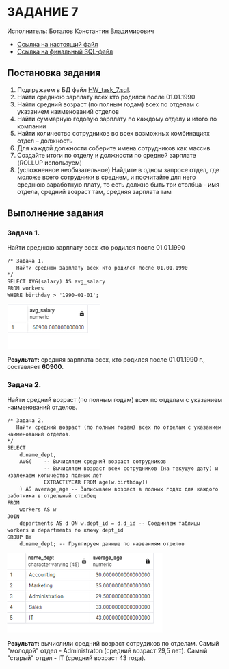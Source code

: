 # ЗАДАНИЕ 7

Исполнитель: Боталов Константин Владимирович

* [Ссылка на настоящий файл](https://github.com/botalov-pro/innopolis-practicum/blob/main/homework/HOMEWORK_07.MD)
* [Ссылка на финальный SQL-файл](https://github.com/botalov-pro/innopolis-practicum/blob/main/homework/sql/homework_07.sql)


## Постановка задания

1. Подгружаем в БД файл [HW_task_7.sql](https://github.com/botalov-pro/innopolis-practicum/blob/main/homework/src/HW_task_7.sql).
2. Найти среднюю зарплату всех кто родился после 01.01.1990
3. Найти средний возраст (по полным годам) всех по отделам с указанием наименований отделов
4. Найти суммарную годовую зарплату по каждому отделу и итого по компании
5. Найти количество сотрудников во всех возможных комбинациях отдел – должность
6. Для каждой должности соберите имена сотрудников как массив
7. Создайте итоги по отделу и должности по средней зарплате (ROLLUP используем)
8. (усложненное необязательное) Найдите в одном запросе отдел, где моложе всего сотрудники в среднем, и посчитайте для него среднюю заработную плату, то есть должно быть три столбца - имя отдела, средний возраст там, средняя зарплата там

## Выполнение задания

### Задача 1.

Найти среднюю зарплату всех кто родился после 01.01.1990

```postgresql
/* Задача 1.
   Найти среднюю зарплату всех кто родился после 01.01.1990
*/
SELECT AVG(salary) AS avg_salary
FROM workers
WHERE birthday > '1990-01-01';
```

![](img/img_32.png)

**Результат:** средняя зарплата всех, кто родился после 01.01.1990 г., составляет **60900**.

### Задача 2.

Найти средний возраст (по полным годам) всех по отделам с указанием наименований отделов.

```postgresql
/* Задача 2.
   Найти средний возраст (по полным годам) всех по отделам с указанием наименований отделов.
*/
SELECT
    d.name_dept,
    AVG(    -- Вычисляем средний возраст сотрудников
            -- Вычисляем возраст всех сотрудников (на текущую дату) и извлекаем количество полных лет
            EXTRACT(YEAR FROM age(w.birthday))
    ) AS average_age -- Записываем возраст в полных годах для каждого работника в отдельный столбец
FROM
    workers AS w
JOIN
    departments AS d ON w.dept_id = d.d_id -- Соединяем таблицы workers и departments по ключу dept_id
GROUP BY
    d.name_dept; -- Группируем данные по названиям отделов
```

![](img/img_33.png)

**Результат:** вычислили средний возраст сотрудиков по отделам. Самый "молодой" отдел - Administraton (средний возраст 29,5 лет). Самый "старый" отдел - IT (средний возраст 43 года).